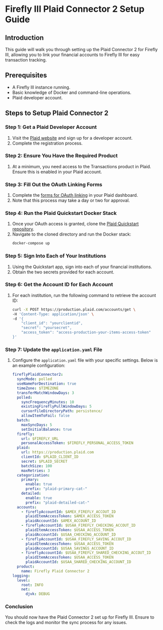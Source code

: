 # Firefly III Plaid Connector 2 Setup Guide

## Introduction
This guide will walk you through setting up the Plaid Connector 2 for Firefly III, allowing you to link your financial accounts to Firefly III for easy transaction tracking.

## Prerequisites
- A Firefly III instance running.
- Basic knowledge of Docker and command-line operations.
- Plaid developer account.

## Steps to Setup Plaid Connector 2

### Step 1: Get a Plaid Developer Account
1. Visit the [Plaid website](https://plaid.com) and sign up for a developer account.
2. Complete the registration process.

### Step 2: Ensure You Have the Required Product
1. At a minimum, you need access to the Transactions product in Plaid. Ensure this is enabled in your Plaid account.

### Step 3: Fill Out the OAuth Linking Forms
1. Complete the [forms for OAuth linking](https://dashboard.plaid.com/settings/compliance/us-oauth-institutions) in your Plaid dashboard.
2. Note that this process may take a day or two for approval.

### Step 4: Run the Plaid Quickstart Docker Stack
1. Once your OAuth access is granted, clone the [Plaid Quickstart repository](https://github.com/plaid/quickstart).
2. Navigate to the cloned directory and run the Docker stack:
    ```bash
    docker-compose up
    ```

### Step 5: Sign Into Each of Your Institutions
1. Using the Quickstart app, sign into each of your financial institutions.
2. Obtain the two secrets provided for each account.

### Step 6: Get the Account ID for Each Account
1. For each institution, run the following command to retrieve the account ID:
    ```bash
    curl -X POST https://production.plaid.com/accounts/get \
    -H 'Content-Type: application/json' \
    -d '{
        "client_id": "yourclientid",
        "secret": "yoursecret",
        "access_token": "access-production-your-items-access-token"
    }'
    ```

### Step 7: Update the `application.yaml` File
1. Configure the `application.yaml` file with your specific settings. Below is an example configuration:

    ```yaml
    fireflyPlaidConnector2:
      syncMode: polled
      useNameForDestination: true
      timeZone: $TIMEZONE
      transferMatchWindowDays: 3
      polled:
        syncFrequencyMinutes: 10
        existingFireflyPullWindowDays: 5
        cursorFileDirectoryPath: persistence/
        allowItemToFail: false
      batch:
        maxSyncDays: 5
        setInitialBalance: true
      firefly:
        url: $FIREFLY_URL
        personalAccessToken: $FIREFLY_PERSONAL_ACCESS_TOKEN
      plaid:
        url: https://production.plaid.com
        clientId: $PLAID_CLIENT_ID
        secret: $PLAID_SECRET
        batchSize: 100
        maxRetries: 3
      categorization:
        primary:
          enable: true
          prefix: "plaid-primary-cat-"
        detailed:
          enable: true
          prefix: "plaid-detailed-cat-"
      accounts:
        - fireflyAccountId: $AMEX_FIREFLY_ACCOUT_ID
          plaidItemAccessToken: $AMEX_ACCESS_TOKEN
          plaidAccountId: $AMEX_ACCOUNT_ID
        - fireflyAccountId: $USAA_FIREFLY_CHECKING_ACCOUT_ID
          plaidItemAccessToken: $USAA_ACCESS_TOKEN
          plaidAccountId: $USAA_CHECKING_ACCOUNT_ID
        - fireflyAccountId: $USAA_FIREFLY_SAVING_ACCOUT_ID
          plaidItemAccessToken: $USAA_ACCESS_TOKEN
          plaidAccountId: $USAA_SAVINGS_ACCOUNT_ID
        - fireflyAccountId: $USAA_FIREFLY_SHARED_CHECKING_ACCOUT_ID
          plaidItemAccessToken: $USAA_ACCESS_TOKEN
          plaidAccountId: $USAA_SHARED_CHECKING_ACCOUNT_ID
      product:
        name: Firefly Plaid Connector 2
    logging:
      level:
        root: INFO
        net:
          djvk: DEBUG
    ```

### Conclusion
You should now have the Plaid Connector 2 set up for Firefly III. Ensure to check the logs and monitor the sync process for any issues.
